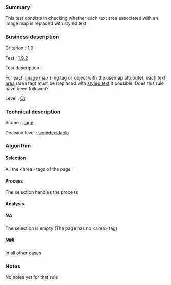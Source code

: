 ### Summary

This test consists in checking whether each text area associated with an
image map is replaced with styled text.

### Business description

Criterion : 1.9

Test : [1.9.2](http://www.accessiweb.org/index.php/accessiweb-22-english-version.html#test-1-9-2)

Test description :

For each [image
map](http://www.braillenet.org/accessibilite/referentiel-aw21-en/glossaire.php#mImgReactive)
(img tag or object with the usemap attribute), each [text
area](http://www.braillenet.org/accessibilite/referentiel-aw21-en/glossaire.php#mZoneTexte)
(area tag) must be rreplaced with [styled
text](http://www.braillenet.org/accessibilite/referentiel-aw21-en/glossaire.php#mTexteStyle)
if possible. Does this rule have been followed?

Level : [Or](/en/category/rules-design/accessiweb-11/level/or)

### Technical description

Scope : [page](/en/category/rules-design/accessiweb-11/scope/page)

Decision level :
[semidecidable](/en/category/rules-design/accessiweb-11/decision-level/semidecidable)

### Algorithm

#### Selection

All the <area\> tags of the page

#### Process

The selection handles the process

#### Analysis

##### NA

The selection is empty (The page has no <area\> tag)

##### NMI

In all other cases

### Notes

No notes yet for that rule
